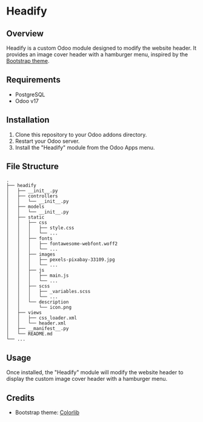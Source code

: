 # Headify

## Overview

Headify is a custom Odoo module designed to modify the website header. It provides an image cover header with a hamburger menu, inspired by the [Bootstrap theme](https://preview.colorlib.com/theme/bootstrap/website-menu-20/index.html).

## Requirements

- PostgreSQL
- Odoo v17

## Installation

1. Clone this repository to your Odoo addons directory.
2. Restart your Odoo server.
3. Install the "Headify" module from the Odoo Apps menu.

## File Structure

```
.
├── headify
│   ├── __init__.py
│   ├── controllers
│   │   └── __init__.py
│   ├── models
│   │   └── __init__.py
│   ├── static
│   │   ├── css
│   │   │   ├── style.css
│   │   │   └── ...
│   │   ├── fonts
│   │   │   ├── fontawesome-webfont.woff2
│   │   │   └── ...
│   │   ├── images
│   │   │   ├── pexels-pixabay-33109.jpg
│   │   │   └── ...
│   │   ├── js
│   │   │   ├── main.js
│   │   │   └── ...
│   │   ├── scss
│   │   │   ├── _variables.scss
│   │   │   └── ...
│   │   └── description
│   │       └── icon.png
│   ├── views
│   │   ├── css_loader.xml
│   │   └── header.xml
│   ├── __manifest__.py
│   └── README.md
└── ...
```

## Usage

Once installed, the "Headify" module will modify the website header to display the custom image cover header with a hamburger menu.

## Credits

- Bootstrap theme: [Colorlib](https://preview.colorlib.com/theme/bootstrap/website-menu-20/index.html)

